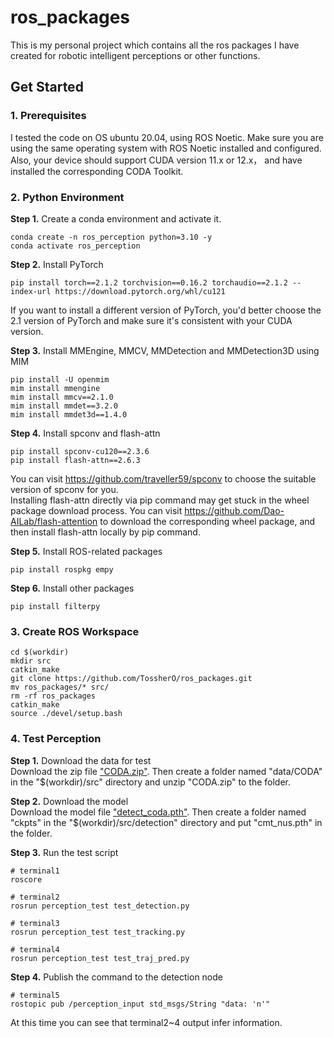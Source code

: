 # ros_packages
This is my personal project which contains all the ros packages I have created for robotic intelligent perceptions or other functions.

## Get Started
### 1. Prerequisites
I tested the code on OS ubuntu 20.04, using ROS Noetic. Make sure you are using the same operating system with ROS Noetic installed and configured. Also, your device should support CUDA version 11.x or 12.x， and have installed the corresponding CODA Toolkit.

### 2. Python Environment
**Step 1.**  Create a conda environment and activate it.  
```shell
conda create -n ros_perception python=3.10 -y
conda activate ros_perception
```

**Step 2.**  Install PyTorch
```shell
pip install torch==2.1.2 torchvision==0.16.2 torchaudio==2.1.2 --index-url https://download.pytorch.org/whl/cu121
```
If you want to install a different version of PyTorch, you'd better choose the 2.1 version of PyTorch and make sure it's consistent with your CUDA version.

**Step 3.**  Install MMEngine, MMCV, MMDetection and MMDetection3D using MIM
```shell
pip install -U openmim
mim install mmengine
mim install mmcv==2.1.0
mim install mmdet==3.2.0
mim install mmdet3d==1.4.0
```

**Step 4.**  Install spconv and flash-attn
```shell
pip install spconv-cu120==2.3.6
pip install flash-attn==2.6.3
```
You can visit https://github.com/traveller59/spconv to choose the suitable version of spconv for you.  
Installing flash-attn directly via pip command may get stuck in the wheel package download process. You can visit https://github.com/Dao-AILab/flash-attention to download the corresponding wheel package, and then install flash-attn locally by pip command.

**Step 5.**  Install ROS-related packages
```shell
pip install rospkg empy
```

**Step 6.** Install other packages
```
pip install filterpy
```

### 3. Create ROS Workspace
```shell
cd $(workdir)
mkdir src
catkin_make
git clone https://github.com/TossherO/ros_packages.git
mv ros_packages/* src/
rm -rf ros_packages
catkin_make
source ./devel/setup.bash
```

### 4. Test Perception
**Step 1.** Download the data for test  
Download the zip file ["CODA.zip"](https://drive.google.com/file/d/1dvm4JuWf62gtC4RCwwVQIvlb--2qm40e/view?usp=sharing). Then create a folder named "data/CODA" in the "\$(workdir)/src" directory and unzip "CODA.zip" to the folder.

**Step 2.** Download the model  
Download the model file ["detect_coda.pth"](https://drive.google.com/file/d/1OGpNygCHm8TqhHIPy13FNmypG9BdK-h6/view?usp=sharing). Then create a folder named "ckpts" in the "\$(workdir)/src/detection" directory and put "cmt_nus.pth" in the folder.

**Step 3.** Run the test script
```shell
# terminal1
roscore

# terminal2
rosrun perception_test test_detection.py

# terminal3
rosrun perception_test test_tracking.py

# terminal4
rosrun perception_test test_traj_pred.py
```

**Step 4.** Publish the command to the detection node
```shell
# terminal5
rostopic pub /perception_input std_msgs/String "data: 'n'"
```
At this time you can see that terminal2~4 output infer information.